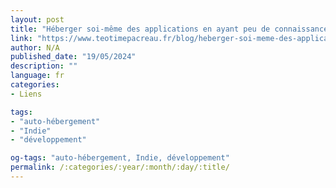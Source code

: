 ```yaml
---
layout: post
title: "Héberger soi-même des applications en ayant peu de connaissances devops"
link: "https://www.teotimepacreau.fr/blog/heberger-soi-meme-des-applications"
author: N/A
published_date: "19/05/2024"
description: ""
language: fr
categories:
- Liens

tags:
- "auto-hébergement"
- "Indie"
- "développement"

og-tags: "auto-hébergement, Indie, développement"
permalink: /:categories/:year/:month/:day/:title/
---
```

